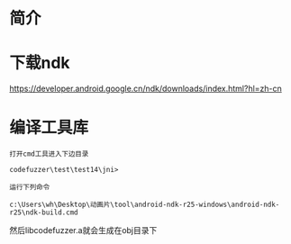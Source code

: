 # 简介

# 下载ndk

https://developer.android.google.cn/ndk/downloads/index.html?hl=zh-cn

# 编译工具库

```
打开cmd工具进入下边目录

codefuzzer\test\test14\jni>

运行下列命令

c:\Users\wh\Desktop\动画片\tool\android-ndk-r25-windows\android-ndk-r25\ndk-build.cmd
```

然后libcodefuzzer.a就会生成在obj目录下